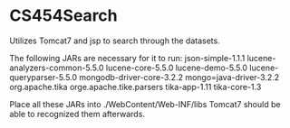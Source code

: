 # CS454Search
Utilizes Tomcat7 and jsp to search through the datasets.

The following JARs are necessary for it to run:
json-simple-1.1.1
lucene-analyzers-common-5.5.0
lucene-core-5.5.0
lucene-demo-5.5.0
lucene-queryparser-5.5.0
mongodb-driver-core-3.2.2
mongo=java-driver-3.2.2
org.apache.tika
orge.apache.tike.parsers
tika-app-1.11
tika-core-1.3

Place all these JARs into ./WebContent/Web-INF/libs
Tomcat7 should be able to recognized them afterwards.
